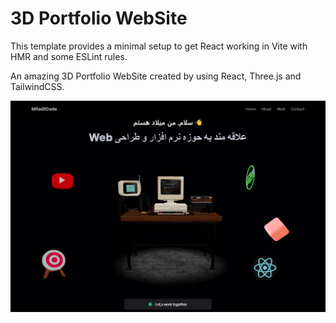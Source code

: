 # 3D Portfolio WebSite

This template provides a minimal setup to get React working in Vite with HMR and some ESLint rules.

An amazing 3D Portfolio WebSite created by using  React, Three.js and TailwindCSS.

![hackerRoom](github-img\hackerRoom.png)
